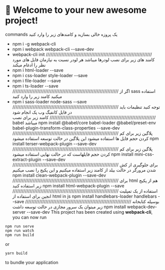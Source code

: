# 🚀 Welcome to your new awesome project!

commands 
یک پروزه خالی بسازید و کامندهای زیر را وارد کنید
* npm i -g webpack-cli
* npm i webpack webpack-cli --save-dev
* webpack-cli init
////////////////////////////////////////////////////////////////////
کامند های زیر برای نصب لودرها میباشد
هر لودر نسبت به نیازمان فایل های مورد نظر را ادغام میکند
* npm i html-loader --save
* npm i css-loader style-loader --save
* npm i file-loader --save
* npm i ts-loader --save
////////////////////////////////////////////////////////////////////
اگر از
sass
استفاده میکنید کامند زیر را وارد کنید
* npm i sass-loader node-sass --save
////////////////////////////////////////////////////////////////////
توجه کنید تنظیمات باید در فایل کانفیگ وب پک انجام شود
////////////////////////////////////////////////////////////////////
کامند زیر برای نصب
babel
میباشد
npm install @babel/core babel-loader @babel/preset-env babel-plugin-transform-class-properties --save-dev
////////////////////////////////////////////////////////////////////
پلاگین زیر برای کم کردن حجم فایل ها استفاده میشود
این پلاگین در حالت توسعه استفاده میشود
npm install terser-webpack-plugin --save-dev
////////////////////////////////////////////////////////////////////
پلاگین زیر برای کم کردن حجم فایلهاست
که در حالت نهایی استفاده میشود
npm install mini-css-extract-plugin --save-dev
////////////////////////////////////////////////////////////////////
برای جلوگیری از کش شدن مرورگر در حالت بیلد 
از کامند زیر استفاده میکنیم و این پکیج
را نصب میکنیم
npm install clean-webpack-plugin --save-dev
////////////////////////////////////////////////////////////////////
برای 
html
هم از پکیج زیر استفاده کنید
npm install html-webpack-plugin --save
////////////////////////////////////////////////////////////////////
استفاده از یک تمپلیت انجین برای استفاده از 
html in js
npm install handlebars-loader handlebars --save
////////////////////////////////////////////////////////////////////
بوسیله کتابخانه زیر میتوان یک سرور
مجازی در حالت توسعه داشت
npm install webpack-dev-server --save-dev
This project has been created using **webpack-cli**, you can now run

```
npm run serve
npm run watch
npm run build
```

or

```
yarn build
```

to bundle your application
